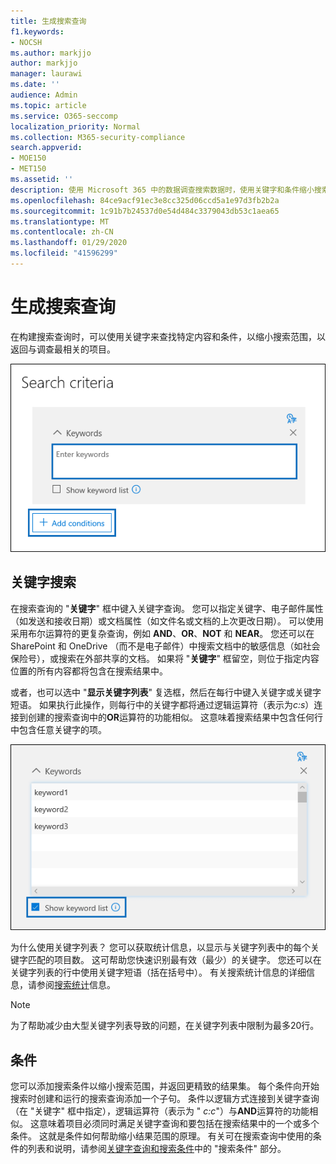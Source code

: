 ```yaml
---
title: 生成搜索查询
f1.keywords:
- NOCSH
ms.author: markjjo
author: markjjo
manager: laurawi
ms.date: ''
audience: Admin
ms.topic: article
ms.service: O365-seccomp
localization_priority: Normal
ms.collection: M365-security-compliance
search.appverid:
- MOE150
- MET150
ms.assetid: ''
description: 使用 Microsoft 365 中的数据调查搜索数据时，使用关键字和条件缩小搜索范围。
ms.openlocfilehash: 84ce9acf91ec3e8cc325d06ccd5a1e97d3fb2b2a
ms.sourcegitcommit: 1c91b7b24537d0e54d484c3379043db53c1aea65
ms.translationtype: MT
ms.contentlocale: zh-CN
ms.lasthandoff: 01/29/2020
ms.locfileid: "41596299"
---
```

# <a name="build-search-queries"></a>生成搜索查询

在构建搜索查询时，可以使用关键字来查找特定内容和条件，以缩小搜索范围，以返回与调查最相关的项目。

![使用关键字和条件缩小搜索结果范围](media/SearchQueryBox.png)

## <a name="keyword-searches"></a>关键字搜索

在搜索查询的 "**关键字**" 框中键入关键字查询。 您可以指定关键字、电子邮件属性（如发送和接收日期）或文档属性（如文件名或文档的上次更改日期）。 可以使用采用布尔运算符的更复杂查询，例如 **AND**、**OR**、**NOT** 和 **NEAR**。 您还可以在 SharePoint 和 OneDrive （而不是电子邮件）中搜索文档中的敏感信息（如社会保险号），或搜索在外部共享的文档。 如果将 "**关键字**" 框留空，则位于指定内容位置的所有内容都将包含在搜索结果中。
    
或者，也可以选中 "**显示关键字列表**" 复选框，然后在每行中键入关键字或关键字短语。 如果执行此操作，则每行中的关键字都将通过逻辑运算符（表示为*c:s*）连接到创建的搜索查询中的**OR**运算符的功能相似。 这意味着搜索结果中包含任何行中包含任意关键字的项。

![使用关键字列表获取查询中每个关键字的统计信息](media/KeywordListSearch.png)

为什么使用关键字列表？ 您可以获取统计信息，以显示与关键字列表中的每个关键字匹配的项目数。 这可帮助您快速识别最有效（最少）的关键字。 您还可以在关键字列表的行中使用关键字短语（括在括号中）。 有关搜索统计信息的详细信息，请参阅[搜索统计](search-statistics.md)信息。

> [!NOTE]
> 为了帮助减少由大型关键字列表导致的问题，在关键字列表中限制为最多20行。

## <a name="conditions"></a>条件
    
您可以添加搜索条件以缩小搜索范围，并返回更精致的结果集。 每个条件向开始搜索时创建和运行的搜索查询添加一个子句。 条件以逻辑方式连接到关键字查询（在 "关键字" 框中指定），逻辑运算符（表示为 " *c:c*"）与**AND**运算符的功能相似。 这意味着项目必须同时满足关键字查询和要包括在搜索结果中的一个或多个条件。 这就是条件如何帮助缩小结果范围的原理。 有关可在搜索查询中使用的条件的列表和说明，请参阅[关键字查询和搜索条件](keyword-queries-and-search-conditions.md#search-conditions)中的 "搜索条件" 部分。
